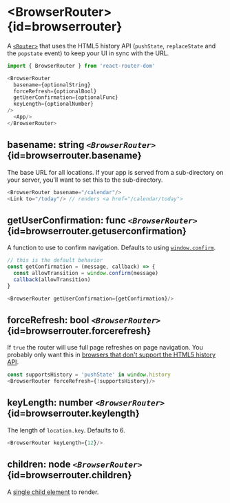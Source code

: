 # &lt;BrowserRouter> {id=browserrouter}

A [`<Router>`](#router) that uses the HTML5 history API (`pushState`, `replaceState` and the `popstate` event) to keep your UI in sync with the URL.

```js
import { BrowserRouter } from 'react-router-dom'

<BrowserRouter
  basename={optionalString}
  forceRefresh={optionalBool}
  getUserConfirmation={optionalFunc}
  keyLength={optionalNumber}
/>
  <App/>
</BrowserRouter>
```

## basename: string _`<BrowserRouter>`_ {id=browserrouter.basename}

The base URL for all locations. If your app is served from a sub-directory on your server, you'll want to set this to the sub-directory.

```js
<BrowserRouter basename="/calendar"/>
<Link to="/today"/> // renders <a href="/calendar/today">
```

## getUserConfirmation: func _`<BrowserRouter>`_ {id=browserrouter.getuserconfirmation}

A function to use to confirm navigation. Defaults to using [`window.confirm`](https://developer.mozilla.org/en-US/docs/Web/API/Window/confirm).

```js
// this is the default behavior
const getConfirmation = (message, callback) => {
  const allowTransition = window.confirm(message)
  callback(allowTransition)
}

<BrowserRouter getUserConfirmation={getConfirmation}/>
```

## forceRefresh: bool _`<BrowserRouter>`_ {id=browserrouter.forcerefresh}

If `true` the router will use full page refreshes on page navigation. You probably only want this in [browsers that don't support the HTML5 history API](http://caniuse.com/#feat=history).

```js
const supportsHistory = 'pushState' in window.history
<BrowserRouter forceRefresh={!supportsHistory}/>
```

## keyLength: number _`<BrowserRouter>`_ {id=browserrouter.keylength}

The length of `location.key`. Defaults to 6.

```js
<BrowserRouter keyLength={12}/>
```

## children: node _`<BrowserRouter>`_ {id=browserrouter.children}

A [single child element](https://facebook.github.io/react/docs/react-api.html#react.children.only) to render.
